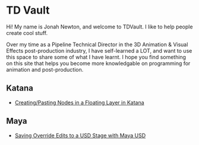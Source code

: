 # TD Vault
Hi! My name is Jonah Newton, and welcome to TDVault. I like to help people create cool stuff.

Over my time as a Pipeline Technical Director in the 3D Animation & Visual Effects post-production industry, I have self-learned a LOT, and want to use this space to share some of what I have learnt. I hope you find something on this site that helps you become more knowledgable on programming for animation and post-production.

## Katana
*  [Creating/Pasting Nodes in a Floating Layer in Katana](./Katana/KatanaFloatingNodes/README.md)
## Maya
* [Saving Override Edits to a USD Stage with Maya USD](./Maya/MayaUSDOverrides/README.md)
